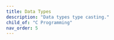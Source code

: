 ```yaml
---
title: Data Types
description: "Data types type casting."
child_of: "C Programming"
nav_order: 5
---
```




